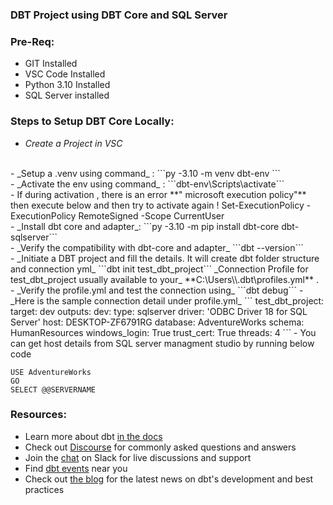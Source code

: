 ### DBT Project using DBT Core and SQL Server

### Pre-Req:
- GIT Installed
- VSC Code Installed
- Python 3.10 Installed
- SQL Server installed 

### Steps to Setup DBT Core Locally:

- _Create a Project in VSC_
<br>
- _Setup a .venv using command_ : 
```py -3.10 -m venv dbt-env ```
<br>  
- _Activate the env using command_ : 
```dbt-env\Scripts\activate```  
<br>
- If during activation , there is an error **" microsoft execution policy"** then execute below and then try to activate again !
Set-ExecutionPolicy -ExecutionPolicy RemoteSigned -Scope CurrentUser
<br>
- _Install dbt core and adapter_: 
```py -3.10 -m pip install dbt-core dbt-sqlserver```
<br>
- _Verify the compatibility with dbt-core and adapter_ 
```dbt --version```
<br>    
- _Initiate a DBT project and fill the details. It will create dbt folder structure and connection yml_ 
    ```dbt init test_dbt_project```   
    _Connection Profile for test_dbt_project usually available to your_ **C:\Users\<username>\.dbt\profiles.yml** . 
<br>    
- _Verify the profile.yml and test the connection using_
```dbt debug```
- _Here is the sample connection detail under profile.yml_
``` 
    test_dbt_project:
    target: dev
    outputs:
        dev:
            type: sqlserver
            driver: 'ODBC Driver 18 for SQL Server'
            host: DESKTOP-ZF6791RG 
            database: AdventureWorks
            schema: HumanResources
            windows_login: True
            trust_cert: True
            threads: 4
```
- You can get host details from SQL server managment studio by running below code

```
USE AdventureWorks
GO
SELECT @@SERVERNAME
```

### Resources:
- Learn more about dbt [in the docs](https://docs.getdbt.com/docs/introduction)
- Check out [Discourse](https://discourse.getdbt.com/) for commonly asked questions and answers
- Join the [chat](https://community.getdbt.com/) on Slack for live discussions and support
- Find [dbt events](https://events.getdbt.com) near you
- Check out [the blog](https://blog.getdbt.com/) for the latest news on dbt's development and best practices
